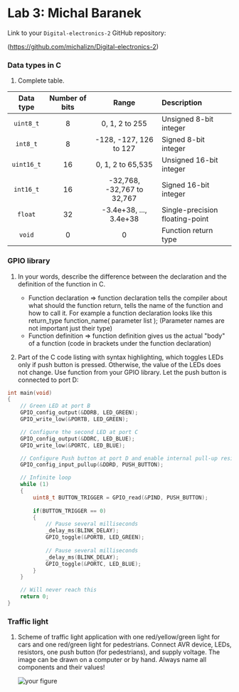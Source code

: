 # Lab 3: Michal Baranek

Link to your `Digital-electronics-2` GitHub repository:

   (https://github.com/michalizn/Digital-electronics-2)


### Data types in C

1. Complete table.

| **Data type** | **Number of bits** | **Range** | **Description** |
| :-: | :-: | :-: | :-- | 
| `uint8_t`  | 8 | 0, 1, 2 to 255 | Unsigned 8-bit integer |
| `int8_t`   | 8 | -128, -127, 126 to 127 | Signed 8-bit integer |
| `uint16_t` | 16 | 0, 1, 2 to 65,535 | Unsigned 16-bit integer |
| `int16_t`  | 16 | -32,768, -32,767 to 32,767 | Signed 16-bit integer |
| `float`    | 32 | -3.4e+38, ..., 3.4e+38 | Single-precision floating-point |
| `void`     | 0 | 0 | Function return type |


### GPIO library

1. In your words, describe the difference between the declaration and the definition of the function in C.
   * Function declaration =>  function declaration tells the compiler about what should the function return, tells the name of the function and how to call it. For example a function declaration looks like this return_type function_name( parameter list ); (Parameter names are not important just their type)
   * Function definition => function definition gives us the actual "body" of a function (code in brackets under the function declaration)

2. Part of the C code listing with syntax highlighting, which toggles LEDs only if push button is pressed. Otherwise, the value of the LEDs does not change. Use function from your GPIO library. Let the push button is connected to port D:

```c
int main(void)
{
    // Green LED at port B
    GPIO_config_output(&DDRB, LED_GREEN);
    GPIO_write_low(&PORTB, LED_GREEN);

    // Configure the second LED at port C
    GPIO_config_output(&DDRC, LED_BLUE);
    GPIO_write_low(&PORTC, LED_BLUE);

    // Configure Push button at port D and enable internal pull-up resistor
    GPIO_config_input_pullup(&DDRD, PUSH_BUTTON);

    // Infinite loop
    while (1)
    {
        uint8_t BUTTON_TRIGGER = GPIO_read(&PIND, PUSH_BUTTON);
        
        if(BUTTON_TRIGGER == 0)
        {
            // Pause several milliseconds
            _delay_ms(BLINK_DELAY);
            GPIO_toggle(&PORTB, LED_GREEN);
            
            // Pause several milliseconds
            _delay_ms(BLINK_DELAY);
            GPIO_toggle(&PORTC, LED_BLUE);
        }
    }

    // Will never reach this
    return 0;
}
```


### Traffic light

1. Scheme of traffic light application with one red/yellow/green light for cars and one red/green light for pedestrians. Connect AVR device, LEDs, resistors, one push button (for pedestrians), and supply voltage. The image can be drawn on a computer or by hand. Always name all components and their values!

   ![your figure]()
